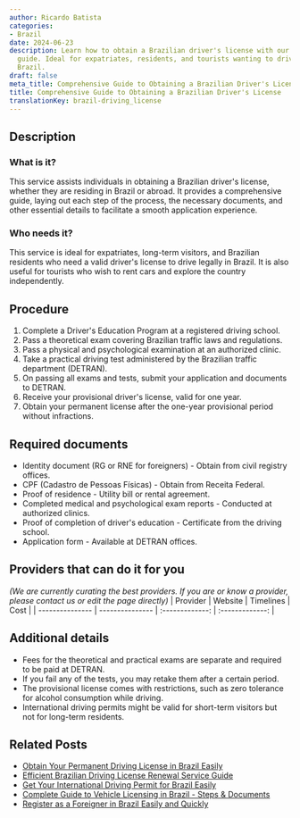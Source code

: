 ```yaml
---
author: Ricardo Batista
categories:
- Brazil
date: 2024-06-23
description: Learn how to obtain a Brazilian driver's license with our step-by-step
  guide. Ideal for expatriates, residents, and tourists wanting to drive legally in
  Brazil.
draft: false
meta_title: Comprehensive Guide to Obtaining a Brazilian Driver's License
title: Comprehensive Guide to Obtaining a Brazilian Driver's License
translationKey: brazil-driving_license
---
```



## Description
### What is it?
This service assists individuals in obtaining a Brazilian driver's license, whether they are residing in Brazil or abroad. It provides a comprehensive guide, laying out each step of the process, the necessary documents, and other essential details to facilitate a smooth application experience.

### Who needs it?
This service is ideal for expatriates, long-term visitors, and Brazilian residents who need a valid driver's license to drive legally in Brazil. It is also useful for tourists who wish to rent cars and explore the country independently.

## Procedure

1. Complete a Driver's Education Program at a registered driving school.
2. Pass a theoretical exam covering Brazilian traffic laws and regulations.
3. Pass a physical and psychological examination at an authorized clinic.
4. Take a practical driving test administered by the Brazilian traffic department (DETRAN).
5. On passing all exams and tests, submit your application and documents to DETRAN.
6. Receive your provisional driver's license, valid for one year.
7. Obtain your permanent license after the one-year provisional period without infractions.


## Required documents

- Identity document (RG or RNE for foreigners) - Obtain from civil registry offices.
- CPF (Cadastro de Pessoas Físicas) - Obtain from Receita Federal.
- Proof of residence - Utility bill or rental agreement.
- Completed medical and psychological exam reports - Conducted at authorized clinics.
- Proof of completion of driver's education - Certificate from the driving school.
- Application form - Available at DETRAN offices.


## Providers that can do it for you
_(We are currently curating the best providers. If you are or know a provider, please contact us or edit the page directly)_
| Provider        |     Website     |     Timelines    |       Cost      |
| --------------- | --------------- |  :-------------: | :-------------: |

## Additional details

- Fees for the theoretical and practical exams are separate and required to be paid at DETRAN.
- If you fail any of the tests, you may retake them after a certain period.
- The provisional license comes with restrictions, such as zero tolerance for alcohol consumption while driving.
- International driving permits might be valid for short-term visitors but not for long-term residents.

## Related Posts

- [Obtain Your Permanent Driving License in Brazil Easily](https://tramitit.com/english/guides/brazil/permanent_driving_license/)
- [Efficient Brazilian Driving License Renewal Service Guide](https://tramitit.com/english/guides/brazil/driving_license_renewal/)
- [Get Your International Driving Permit for Brazil Easily](https://tramitit.com/english/guides/brazil/international_driving_permit/)
- [Complete Guide to Vehicle Licensing in Brazil - Steps & Documents](https://tramitit.com/english/guides/brazil/vehicle_licensing/)
- [Register as a Foreigner in Brazil Easily and Quickly](https://tramitit.com/english/guides/brazil/foreigners_registration/)